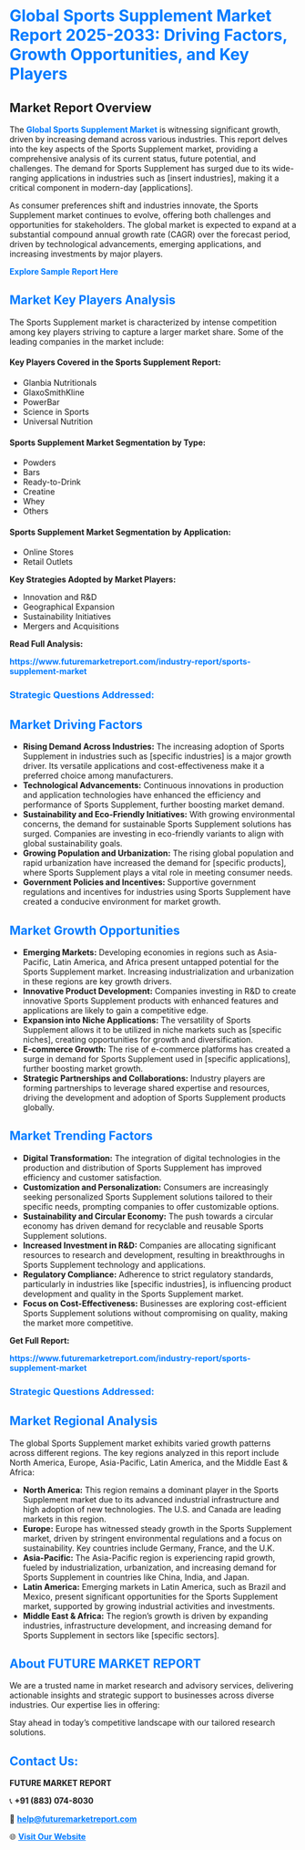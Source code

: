 <h1 style="color: #007BFF;">Global Sports Supplement Market Report 2025-2033: Driving Factors, Growth Opportunities, and Key Players</h1>

<section id="overview">
<h2>Market Report Overview</h2>
<p>The <a href="https://www.futuremarketreport.com/industry-report/sports-supplement-market" style="color: #007BFF; text-decoration: none;"><strong>Global Sports Supplement Market</strong></a> is witnessing significant growth, driven by increasing demand across various industries. This report delves into the key aspects of the Sports Supplement market, providing a comprehensive analysis of its current status, future potential, and challenges. The demand for Sports Supplement has surged due to its wide-ranging applications in industries such as [insert industries], making it a critical component in modern-day [applications].</p>
<p>As consumer preferences shift and industries innovate, the Sports Supplement market continues to evolve, offering both challenges and opportunities for stakeholders. The global market is expected to expand at a substantial compound annual growth rate (CAGR) over the forecast period, driven by technological advancements, emerging applications, and increasing investments by major players.</p>
</section>

<section id="overview">
<p><a href="https://www.futuremarketreport.com/request-sample/reportId=107483" style="color: #007BFF; text-decoration: none;"><strong>Explore Sample Report Here</strong></a></p>
</section>

<section id="key-players">
<h2 style="color: #007BFF;">Market Key Players Analysis</h2>
<p>The Sports Supplement market is characterized by intense competition among key players striving to capture a larger market share. Some of the leading companies in the market include:</p>
<h4>Key Players Covered in the Sports Supplement Report:</h4>
<ul><li>Glanbia Nutritionals</li><li>GlaxoSmithKline</li><li>PowerBar</li><li>Science in Sports</li><li>Universal Nutrition</li></ul>
<h4>Sports Supplement Market Segmentation by Type:</h4>
<ul><li>Powders</li><li>Bars</li><li>Ready-to-Drink</li><li>Creatine</li><li>Whey</li><li>Others</li></ul>

<h4>Sports Supplement Market Segmentation by Application:</h4>
<ul><li>Online Stores</li><li>Retail Outlets</li></ul>
<p><strong>Key Strategies Adopted by Market Players:</strong></p>
<ul>
<li>Innovation and R&D</li>
<li>Geographical Expansion</li>
<li>Sustainability Initiatives</li>
<li>Mergers and Acquisitions</li>
</ul>
</section>

<section>
<p><strong>Read Full Analysis: </strong></p><a href="https://www.futuremarketreport.com/industry-report/sports-supplement-market" style="color: #007BFF; text-decoration: none;"><strong>https://www.futuremarketreport.com/industry-report/sports-supplement-market</strong></a>
<h3 style="color: #007BFF;">Strategic Questions Addressed:</h3>
</section>

<section id="driving-factors">
<h2 style="color: #007BFF;">Market Driving Factors</h2>
<ul>
<li><strong>Rising Demand Across Industries:</strong> The increasing adoption of Sports Supplement in industries such as [specific industries] is a major growth driver. Its versatile applications and cost-effectiveness make it a preferred choice among manufacturers.</li>
<li><strong>Technological Advancements:</strong> Continuous innovations in production and application technologies have enhanced the efficiency and performance of Sports Supplement, further boosting market demand.</li>
<li><strong>Sustainability and Eco-Friendly Initiatives:</strong> With growing environmental concerns, the demand for sustainable Sports Supplement solutions has surged. Companies are investing in eco-friendly variants to align with global sustainability goals.</li>
<li><strong>Growing Population and Urbanization:</strong> The rising global population and rapid urbanization have increased the demand for [specific products], where Sports Supplement plays a vital role in meeting consumer needs.</li>
<li><strong>Government Policies and Incentives:</strong> Supportive government regulations and incentives for industries using Sports Supplement have created a conducive environment for market growth.</li>
</ul>
</section>

<section id="growth-opportunities">
<h2 style="color: #007BFF;">Market Growth Opportunities</h2>
<ul>
<li><strong>Emerging Markets:</strong> Developing economies in regions such as Asia-Pacific, Latin America, and Africa present untapped potential for the Sports Supplement market. Increasing industrialization and urbanization in these regions are key growth drivers.</li>
<li><strong>Innovative Product Development:</strong> Companies investing in R&D to create innovative Sports Supplement products with enhanced features and applications are likely to gain a competitive edge.</li>
<li><strong>Expansion into Niche Applications:</strong> The versatility of Sports Supplement allows it to be utilized in niche markets such as [specific niches], creating opportunities for growth and diversification.</li>
<li><strong>E-commerce Growth:</strong> The rise of e-commerce platforms has created a surge in demand for Sports Supplement used in [specific applications], further boosting market growth.</li>
<li><strong>Strategic Partnerships and Collaborations:</strong> Industry players are forming partnerships to leverage shared expertise and resources, driving the development and adoption of Sports Supplement products globally.</li>
</ul>
</section>

<section id="trending-factors">
<h2 style="color: #007BFF;">Market Trending Factors</h2>
<ul>
<li><strong>Digital Transformation:</strong> The integration of digital technologies in the production and distribution of Sports Supplement has improved efficiency and customer satisfaction.</li>
<li><strong>Customization and Personalization:</strong> Consumers are increasingly seeking personalized Sports Supplement solutions tailored to their specific needs, prompting companies to offer customizable options.</li>
<li><strong>Sustainability and Circular Economy:</strong> The push towards a circular economy has driven demand for recyclable and reusable Sports Supplement solutions.</li>
<li><strong>Increased Investment in R&D:</strong> Companies are allocating significant resources to research and development, resulting in breakthroughs in Sports Supplement technology and applications.</li>
<li><strong>Regulatory Compliance:</strong> Adherence to strict regulatory standards, particularly in industries like [specific industries], is influencing product development and quality in the Sports Supplement market.</li>
<li><strong>Focus on Cost-Effectiveness:</strong> Businesses are exploring cost-efficient Sports Supplement solutions without compromising on quality, making the market more competitive.</li>
</ul>
</section>

<section>
<p><strong>Get Full Report: </strong></p><a href="https://www.futuremarketreport.com/industry-report/sports-supplement-market" style="color: #007BFF; text-decoration: none;"><strong>https://www.futuremarketreport.com/industry-report/sports-supplement-market</strong></a>
<h3 style="color: #007BFF;">Strategic Questions Addressed:</h3>
</section>


<section id="regional-analysis">
<h2 style="color: #007BFF;">Market Regional Analysis</h2>
<p>The global Sports Supplement market exhibits varied growth patterns across different regions. The key regions analyzed in this report include North America, Europe, Asia-Pacific, Latin America, and the Middle East & Africa:</p>
<ul>
<li><strong>North America:</strong> This region remains a dominant player in the Sports Supplement market due to its advanced industrial infrastructure and high adoption of new technologies. The U.S. and Canada are leading markets in this region.</li>
<li><strong>Europe:</strong> Europe has witnessed steady growth in the Sports Supplement market, driven by stringent environmental regulations and a focus on sustainability. Key countries include Germany, France, and the U.K.</li>
<li><strong>Asia-Pacific:</strong> The Asia-Pacific region is experiencing rapid growth, fueled by industrialization, urbanization, and increasing demand for Sports Supplement in countries like China, India, and Japan.</li>
<li><strong>Latin America:</strong> Emerging markets in Latin America, such as Brazil and Mexico, present significant opportunities for the Sports Supplement market, supported by growing industrial activities and investments.</li>
<li><strong>Middle East & Africa:</strong> The region’s growth is driven by expanding industries, infrastructure development, and increasing demand for Sports Supplement in sectors like [specific sectors].</li>
</ul>
</section>

<footer>
<h2 style="color: #007BFF;">About FUTURE MARKET REPORT</h2>
<p>We are a trusted name in market research and advisory services, delivering actionable insights and strategic support to businesses across diverse industries. Our expertise lies in offering:</p>

<p>Stay ahead in today’s competitive landscape with our tailored research solutions.</p>

<h2 style="color: #007BFF;">Contact Us:</h2>
<p><strong>FUTURE MARKET REPORT</strong></p>
<p>📞 <strong>+91 (883) 074-8030</strong></p>
<p>📧 <strong><a href="mailto:help@futuremarketreport.com" style="color: #007BFF;">help@futuremarketreport.com</a></strong></p>
<p>🌐 <strong><a href="https://www.futuremarketreport.com/" style="color: #007BFF;">Visit Our Website</a></strong></p>
</footer>